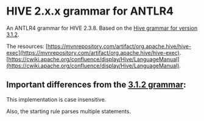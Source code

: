 # HIVE 2.x.x grammar for ANTLR4

An ANTLR4 grammar for HIVE 2.3.8. Based on the [Hive grammar for version 3.1.2](https://github.com/antlr/grammars-v4/tree/master/sql/hive).

The resources:
[https://mvnrepository.com/artifact/org.apache.hive/hive-exec](https://mvnrepository.com/artifact/org.apache.hive/hive-exec).
[https://cwiki.apache.org/confluence/display/Hive/LanguageManual](https://cwiki.apache.org/confluence/display/Hive/LanguageManual).

## Important differences from the [3.1.2 grammar](https://github.com/antlr/grammars-v4/tree/master/sql/hive):

This implementation is case insensitive.

Also, the starting rule parses multiple statements.
